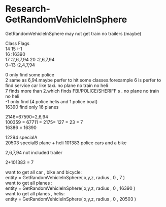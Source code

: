 # Research-GetRandomVehicleInSphere  
GetRandomVehicleInSphere may not get train no trailers (maybe)

Class                       Flags  
14 15                       :-1  
16                          :16390  
17                          :2,6,7,94
20                          :2,6,7,94  
0~13                       :2,4,7,94  

0 only find some police  
2 same as 6,94.maybe perfer to hit some classes.forexample 6 is perfer to find service car like taxi.   no plane no train no heli  
7 finds more than 2.which finds FBI/POLICE/SHERIFF s  . no plane no train no heli  
-1 only find (4 police helis and 1 police boat)  
16390 find only 16    planes
    
2146=67590=2,6,94  
100359 = 67711 = 2175= 127 = 23 = 7  
16386 = 16390  
  
12294 specialA  
20503 specialB  plane + heli
101383 police cars and a bike

2,6,7,94 not included trailer

2+101383 = 7


want to get all car , bike and bicycle:  
entity = GetRandomVehicleInSphere( x,y,z, radius , 0 , 7 )   
want to get all planes :  
entity = GetRandomVehicleInSphere( x,y,z, radius , 0 , 16390 )   
want to get all planes , helis:  
entity = GetRandomVehicleInSphere( x,y,z, radius , 0 , 20503 )   




